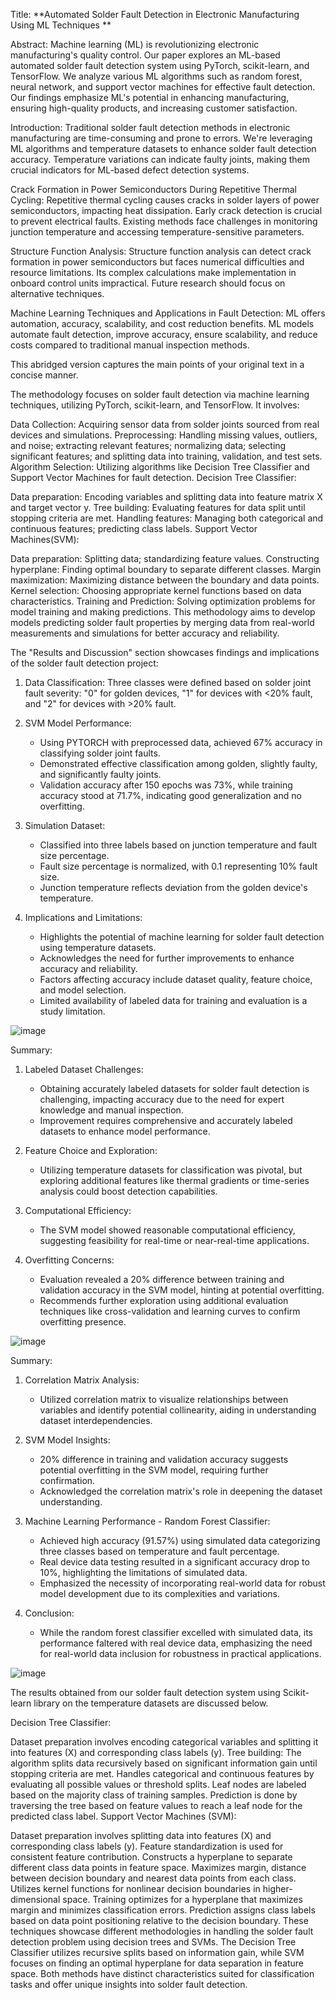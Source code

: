 Title: **Automated Solder Fault Detection in Electronic Manufacturing Using ML Techniques
**

Abstract:
Machine learning (ML) is revolutionizing electronic manufacturing's quality control. Our paper explores an ML-based automated solder fault detection system using PyTorch, scikit-learn, and TensorFlow. We analyze various ML algorithms such as random forest, neural network, and support vector machines for effective fault detection. Our findings emphasize ML's potential in enhancing manufacturing, ensuring high-quality products, and increasing customer satisfaction.

Introduction:
Traditional solder fault detection methods in electronic manufacturing are time-consuming and prone to errors. We're leveraging ML algorithms and temperature datasets to enhance solder fault detection accuracy. Temperature variations can indicate faulty joints, making them crucial indicators for ML-based defect detection systems.

Crack Formation in Power Semiconductors During Repetitive Thermal Cycling:
Repetitive thermal cycling causes cracks in solder layers of power semiconductors, impacting heat dissipation. Early crack detection is crucial to prevent electrical faults. Existing methods face challenges in monitoring junction temperature and accessing temperature-sensitive parameters.

Structure Function Analysis:
Structure function analysis can detect crack formation in power semiconductors but faces numerical difficulties and resource limitations. Its complex calculations make implementation in onboard control units impractical. Future research should focus on alternative techniques.

Machine Learning Techniques and Applications in Fault Detection:
ML offers automation, accuracy, scalability, and cost reduction benefits. ML models automate fault detection, improve accuracy, ensure scalability, and reduce costs compared to traditional manual inspection methods.

This abridged version captures the main points of your original text in a concise manner.


The methodology focuses on solder fault detection via machine learning techniques, utilizing PyTorch, scikit-learn, and TensorFlow. It involves:

Data Collection: Acquiring sensor data from solder joints sourced from real devices and simulations.
Preprocessing: Handling missing values, outliers, and noise; extracting relevant features; normalizing data; selecting significant features; and splitting data into training, validation, and test sets.
Algorithm Selection: Utilizing algorithms like Decision Tree Classifier and Support Vector Machines for fault detection.
Decision Tree Classifier:

Data preparation: Encoding variables and splitting data into feature matrix X and target vector y.
Tree building: Evaluating features for data split until stopping criteria are met.
Handling features: Managing both categorical and continuous features; predicting class labels.
Support Vector Machines(SVM):

Data preparation: Splitting data; standardizing feature values.
Constructing hyperplane: Finding optimal boundary to separate different classes.
Margin maximization: Maximizing distance between the boundary and data points.
Kernel selection: Choosing appropriate kernel functions based on data characteristics.
Training and Prediction: Solving optimization problems for model training and making predictions.
This methodology aims to develop models predicting solder fault properties by merging data from real-world measurements and simulations for better accuracy and reliability.

The "Results and Discussion" section showcases findings and implications of the solder fault detection project:

1. Data Classification: Three classes were defined based on solder joint fault severity: "0" for golden devices, "1" for devices with <20% fault, and "2" for devices with >20% fault.

2. SVM Model Performance:
   - Using PYTORCH with preprocessed data, achieved 67% accuracy in classifying solder joint faults.
   - Demonstrated effective classification among golden, slightly faulty, and significantly faulty joints.
   - Validation accuracy after 150 epochs was 73%, while training accuracy stood at 71.7%, indicating good generalization and no overfitting.

3. Simulation Dataset:
   - Classified into three labels based on junction temperature and fault size percentage.
   - Fault size percentage is normalized, with 0.1 representing 10% fault size.
   - Junction temperature reflects deviation from the golden device's temperature.

4. Implications and Limitations:
   - Highlights the potential of machine learning for solder fault detection using temperature datasets.
   - Acknowledges the need for further improvements to enhance accuracy and reliability.
   - Factors affecting accuracy include dataset quality, feature choice, and model selection.
   - Limited availability of labeled data for training and evaluation is a study limitation.
  
![image](https://github.com/HEERAJ24/ML_fault_detection/assets/77336089/4f4bc10b-3d9d-4d42-88d6-1b1a0c4fb017)

  Summary:

1. Labeled Dataset Challenges:
   - Obtaining accurately labeled datasets for solder fault detection is challenging, impacting accuracy due to the need for expert knowledge and manual inspection.
   - Improvement requires comprehensive and accurately labeled datasets to enhance model performance.

2. Feature Choice and Exploration:
   - Utilizing temperature datasets for classification was pivotal, but exploring additional features like thermal gradients or time-series analysis could boost detection capabilities.

3. Computational Efficiency:
   - The SVM model showed reasonable computational efficiency, suggesting feasibility for real-time or near-real-time applications.

4. Overfitting Concerns:
   - Evaluation revealed a 20% difference between training and validation accuracy in the SVM model, hinting at potential overfitting.
   - Recommends further exploration using additional evaluation techniques like cross-validation and learning curves to confirm overfitting presence.
  
  ![image](https://github.com/HEERAJ24/ML_fault_detection/assets/77336089/9e9803ef-aa46-43c7-889d-653ddd80a646)

  Summary:

1. Correlation Matrix Analysis:
   - Utilized correlation matrix to visualize relationships between variables and identify potential collinearity, aiding in understanding dataset interdependencies.

2. SVM Model Insights:
   - 20% difference in training and validation accuracy suggests potential overfitting in the SVM model, requiring further confirmation.
   - Acknowledged the correlation matrix's role in deepening the dataset understanding.

3. Machine Learning Performance - Random Forest Classifier:
   - Achieved high accuracy (91.57%) using simulated data categorizing three classes based on temperature and fault percentage.
   - Real device data testing resulted in a significant accuracy drop to 10%, highlighting the limitations of simulated data.
   - Emphasized the necessity of incorporating real-world data for robust model development due to its complexities and variations.

4. Conclusion:
   - While the random forest classifier excelled with simulated data, its performance faltered with real device data, emphasizing the need for real-world data inclusion for robustness in practical applications.
  
  ![image](https://github.com/HEERAJ24/ML_fault_detection/assets/77336089/4644f52b-3d03-4c04-84e7-4c65106c02c7)

  The results obtained from our solder fault detection system using Scikit-learn library on the temperature datasets are discussed below.

Decision Tree Classifier:

Dataset preparation involves encoding categorical variables and splitting it into features (X) and corresponding class labels (y).
Tree building: The algorithm splits data recursively based on significant information gain until stopping criteria are met.
Handles categorical and continuous features by evaluating all possible values or threshold splits.
Leaf nodes are labeled based on the majority class of training samples.
Prediction is done by traversing the tree based on feature values to reach a leaf node for the predicted class label.
Support Vector Machines (SVM):

Dataset preparation involves splitting data into features (X) and corresponding class labels (y).
Feature standardization is used for consistent feature contribution.
Constructs a hyperplane to separate different class data points in feature space.
Maximizes margin, distance between decision boundary and nearest data points from each class.
Utilizes kernel functions for nonlinear decision boundaries in higher-dimensional space.
Training optimizes for a hyperplane that maximizes margin and minimizes classification errors.
Prediction assigns class labels based on data point positioning relative to the decision boundary.
These techniques showcase different methodologies in handling the solder fault detection problem using decision trees and SVMs. The Decision Tree Classifier utilizes recursive splits based on information gain, while SVM focuses on finding an optimal hyperplane for data separation in feature space. Both methods have distinct characteristics suited for classification tasks and offer unique insights into solder fault detection.





